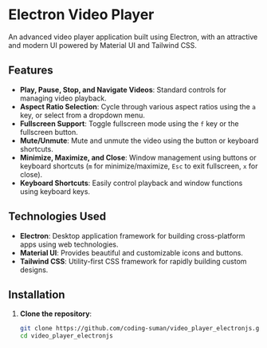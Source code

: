 # Electron Video Player

An advanced video player application built using Electron, with an attractive and modern UI powered by Material UI and Tailwind CSS.

## Features

- **Play, Pause, Stop, and Navigate Videos**: Standard controls for managing video playback.
- **Aspect Ratio Selection**: Cycle through various aspect ratios using the `a` key, or select from a dropdown menu.
- **Fullscreen Support**: Toggle fullscreen mode using the `f` key or the fullscreen button.
- **Mute/Unmute**: Mute and unmute the video using the button or keyboard shortcuts.
- **Minimize, Maximize, and Close**: Window management using buttons or keyboard shortcuts (`m` for minimize/maximize, `Esc` to exit fullscreen, `x` for close).
- **Keyboard Shortcuts**: Easily control playback and window functions using keyboard keys.

## Technologies Used

- **Electron**: Desktop application framework for building cross-platform apps using web technologies.
- **Material UI**: Provides beautiful and customizable icons and buttons.
- **Tailwind CSS**: Utility-first CSS framework for rapidly building custom designs.

## Installation

1. **Clone the repository**:

   ```bash
   git clone https://github.com/coding-suman/video_player_electronjs.git
   cd video_player_electronjs
